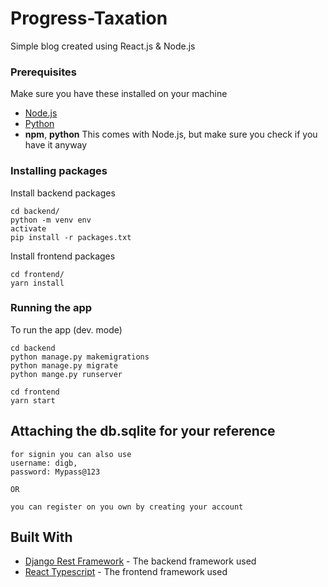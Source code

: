 # Progress-Taxation

Simple blog created using React.js & Node.js

### Prerequisites

Make sure you have these installed on your machine

- [Node.js](https://nodejs.org/en/download/)
- [Python](https://www.python.org/about/gettingstarted/)
- **npm**, **python** This comes with Node.js, but make sure you check if you have it anyway

### Installing packages

Install backend packages

```
cd backend/
python -m venv env
activate
pip install -r packages.txt
```

Install frontend packages

```
cd frontend/
yarn install
```

### Running the app

To run the app (dev. mode)

```
cd backend
python manage.py makemigrations
python manage.py migrate
python mange.py runserver

cd frontend
yarn start
```

## Attaching the db.sqlite for your reference

```
for signin you can also use
username: digb,
password: Mypass@123

OR

you can register on you own by creating your account
```

## Built With

- [Django Rest Framework](https://www.django-rest-framework.org/tutorial/quickstart/) - The backend framework used
- [React Typescript](https://create-react-app.dev/docs/adding-typescript/) - The frontend framework used
<!-- * [MySql](https://www.mysql.com/) - Database platform used -->
